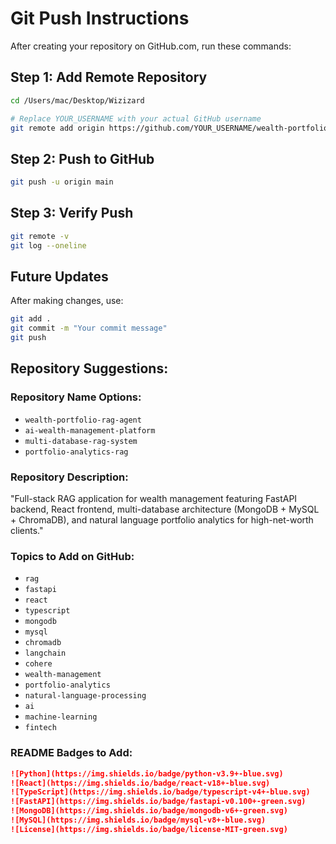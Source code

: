 # Git Push Instructions

After creating your repository on GitHub.com, run these commands:

## Step 1: Add Remote Repository
```bash
cd /Users/mac/Desktop/Wizizard

# Replace YOUR_USERNAME with your actual GitHub username
git remote add origin https://github.com/YOUR_USERNAME/wealth-portfolio-rag-agent.git
```

## Step 2: Push to GitHub
```bash
git push -u origin main
```

## Step 3: Verify Push
```bash
git remote -v
git log --oneline
```

## Future Updates
After making changes, use:
```bash
git add .
git commit -m "Your commit message"
git push
```

## Repository Suggestions:

### Repository Name Options:
- `wealth-portfolio-rag-agent`
- `ai-wealth-management-platform`
- `multi-database-rag-system`
- `portfolio-analytics-rag`

### Repository Description:
"Full-stack RAG application for wealth management featuring FastAPI backend, React frontend, multi-database architecture (MongoDB + MySQL + ChromaDB), and natural language portfolio analytics for high-net-worth clients."

### Topics to Add on GitHub:
- `rag`
- `fastapi`
- `react`
- `typescript`
- `mongodb`
- `mysql`
- `chromadb`
- `langchain`
- `cohere`
- `wealth-management`
- `portfolio-analytics`
- `natural-language-processing`
- `ai`
- `machine-learning`
- `fintech`

### README Badges to Add:
```markdown
![Python](https://img.shields.io/badge/python-v3.9+-blue.svg)
![React](https://img.shields.io/badge/react-v18+-blue.svg)
![TypeScript](https://img.shields.io/badge/typescript-v4+-blue.svg)
![FastAPI](https://img.shields.io/badge/fastapi-v0.100+-green.svg)
![MongoDB](https://img.shields.io/badge/mongodb-v6+-green.svg)
![MySQL](https://img.shields.io/badge/mysql-v8+-blue.svg)
![License](https://img.shields.io/badge/license-MIT-green.svg)
```
